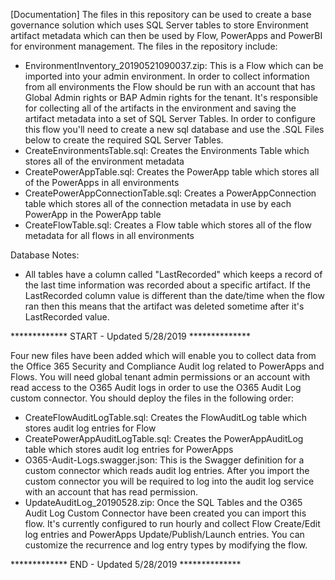 [Documentation]
The files in this repository can be used to create a base governance solution which uses SQL Server tables to store Environment artifact metadata which can then be used by Flow, PowerApps and PowerBI for environment management.  The files in the repository include:
  - EnvironmentInventory_20190521090037.zip:  This is a Flow which can be imported into your admin environment. In order to collect information from all environments the Flow should be run with an account that has Global Admin rights or BAP Admin rights for the tenant. It's responsible for collecting all of the artifacts in the environment and saving the artifact metadata into a set of SQL Server Tables.  In order to configure this flow you'll need to create a new sql database and use the .SQL Files below to create the required SQL Server Tables.
  - CreateEnvironmentsTable.sql:  Creates the Environments Table which stores all of the environment metadata
  - CreatePowerAppTable.sql: Creates the PowerApp table which stores all of the PowerApps in all environments
  - CreatePowerAppConnectionTable.sql: Creates a PowerAppConnection table which stores all of the connection metadata in use by each PowerApp in the PowerApp table
  - CreateFlowTable.sql: Creates a Flow table which stores all of the flow metadata for all flows in all environments

Database Notes:
  - All tables have a column called "LastRecorded" which keeps a record of the last time information was recorded about a specific artifact.  If the LastRecorded column value is different than the date/time when the flow ran then this means that the artifact was deleted sometime after it's LastRecorded value.

************* START - Updated 5/28/2019 **************

Four new files have been added which will enable you to collect data from the Office 365 Security and Compliance Audit log related to PowerApps and Flows.  You will need global tenant admin permissions or an account with read access to the O365 Audit logs in order to use the O365 Audit Log custom connector.  You should deploy the files in the following order:
  - CreateFlowAuditLogTable.sql:  Creates the FlowAuditLog table which stores audit log entries for Flow
  - CreatePowerAppAuditLogTable.sql:  Creates the PowerAppAuditLog table which stores audit log entries for PowerApps
  - O365-Audit-Logs.swagger.json:  This is the Swagger definition for a custom connector which reads audit log entries. After you import the custom connector you will be required to log into the audit log service with an account that has read permission.
  - UpdateAuditLog_20190528.zip:  Once the SQL Tables and the O365 Audit Log Custom Connector have been created you can import this flow.  It's currently configured to run hourly and collect Flow Create/Edit log entries and PowerApps Update/Publish/Launch entries.  You can customize the recurrence and log entry types by modifying the flow. 

************* END - Updated 5/28/2019 **************


  
